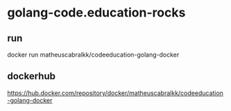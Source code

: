 # golang-code.education-rocks

## run
docker run matheuscabralkk/codeeducation-golang-docker

## dockerhub
https://hub.docker.com/repository/docker/matheuscabralkk/codeeducation-golang-docker
